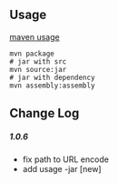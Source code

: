 ## Usage 
[maven usage](http://maven.apache.org/plugins/maven-assembly-plugin/usage.html)

```shell
mvn package
# jar with src
mvn source:jar
# jar with dependency
mvn assembly:assembly
```
## Change Log

##### 1.0.6
+ fix path to URL encode
+ add usage -jar <target> <base dir> [new] 

